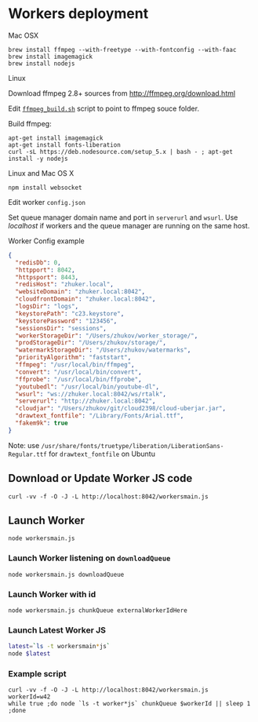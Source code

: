 # Workers deployment

Mac OSX

```
brew install ffmpeg --with-freetype --with-fontconfig --with-faac
brew install imagemagick
brew install nodejs
```

Linux

Download ffmpeg 2.8+ sources from http://ffmpeg.org/download.html

Edit [`ffmpeg_build.sh`](ffmpeg_build.sh) script to point to ffmpeg souce folder.

Build ffmpeg:

```
apt-get install imagemagick
apt-get install fonts-liberation
curl -sL https://deb.nodesource.com/setup_5.x | bash - ; apt-get install -y nodejs
```

Linux and Mac OS X

```npm install websocket```

Edit worker `config.json`

Set queue manager domain name and port in `serverurl` and `wsurl`. Use *localhost* if workers and the queue manager are running on the same host.

Worker Config example
```json
{
  "redisDb": 0,
  "httpport": 8042,
  "httpsport": 8443,
  "redisHost": "zhuker.local",
  "websiteDomain": "zhuker.local:8042",
  "cloudfrontDomain": "zhuker.local:8042",
  "logsDir": "logs",
  "keystorePath": "c23.keystore",
  "keystorePassword": "123456",
  "sessionsDir": "sessions",
  "workerStorageDir": "/Users/zhukov/worker_storage/",
  "prodStorageDir": "/Users/zhukov/storage/",
  "watermarkStorageDir": "/Users/zhukov/watermarks", 
  "priorityAlgorithm": "faststart", 
  "ffmpeg": "/usr/local/bin/ffmpeg",
  "convert": "/usr/local/bin/convert",
  "ffprobe": "/usr/local/bin/ffprobe",
  "youtubedl": "/usr/local/bin/youtube-dl",
  "wsurl": "ws://zhuker.local:8042/ws/rtalk",
  "serverurl": "http://zhuker.local:8042",
  "cloudjar": "/Users/zhukov/git/cloud2398/cloud-uberjar.jar",
  "drawtext_fontfile": "/Library/Fonts/Arial.ttf",
  "fakem9k": true
}
```
Note: use `/usr/share/fonts/truetype/liberation/LiberationSans-Regular.ttf` for `drawtext_fontfile` on Ubuntu

## Download or Update Worker JS code

```curl -vv -f -O -J -L http://localhost:8042/workersmain.js```

## Launch Worker

```node workersmain.js```

### Launch Worker listening on `downloadQueue`

```node workersmain.js downloadQueue```

### Launch Worker with id

```node workersmain.js chunkQueue externalWorkerIdHere```

### Launch Latest Worker JS
```bash
latest=`ls -t workersmain*js`
node $latest
```

### Example script
```
curl -vv -f -O -J -L http://localhost:8042/workersmain.js
workerId=w42
while true ;do node `ls -t worker*js` chunkQueue $workerId || sleep 1 ;done
```
